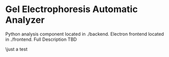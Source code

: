 Gel Electrophoresis Automatic Analyzer
==============================
Python analysis component located in ./backend.
Electron frontend located in ./frontend.
Full Description TBD

\just a test